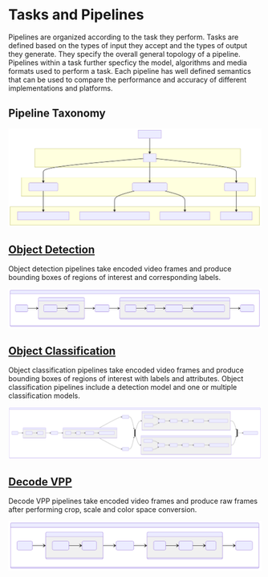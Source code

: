 # Tasks and Pipelines

Pipelines are organized according to the task they perform. Tasks are
defined based on the types of input they accept and the types of
output they generate. They specify the overall general topology of a
pipeline. Pipelines within a task further specficy the model,
algorithms and media formats used to perform a task. Each pipeline has
well defined semantics that can be used to compare the performance and
accuracy of different implementations and platforms. 

## Pipeline Taxonomy

![diagram](./tasks-and-pipelines-1.svg)

## [Object Detection](../pipelines/video/object-detection)

Object detection pipelines take encoded video frames and produce bounding boxes of regions of interest and corresponding labels.

![diagram](../pipelines/video/object-detection/README-1.svg)

## [Object Classification](../pipelines/video/object-classification)
Object classification pipelines take encoded video frames and produce bounding boxes of regions of interest with labels and attributes.
Object classification pipelines include a detection model and one or multiple classification models.

![diagram](../pipelines/video/object-classification/README-1.svg)


## [Decode VPP](../pipelines/video/decode-vpp)

Decode VPP pipelines take encoded video frames and produce raw frames
after performing crop, scale and color space conversion.

![diagram](../pipelines/video/decode-vpp/README-1.svg)
